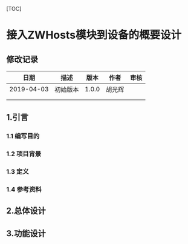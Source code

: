 [TOC]

# 接入ZWHosts模块到设备的概要设计

## 修改记录

|    日期    |   描述   | 版本  |  作者  | 审核 |
| :--------: | :------: | :---: | :----: | :--: |
| 2019-04-03 | 初始版本 | 1.0.0 | 胡光辉 |      |
|            |          |       |        |      |
|            |          |       |        |      |



## 1.引言

### 1.1 编写目的

### 1.2 项目背景

### 1.3 定义

### 1.4 参考资料

## 2.总体设计

## 3.功能设计